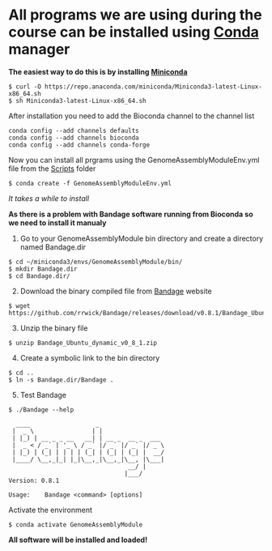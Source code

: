 # All programs we are using during the course can be installed using [Conda](https://docs.conda.io/en/latest/) manager

**The easiest way to do this is by installing [Miniconda](https://docs.conda.io/en/latest/miniconda.html)**

```console
$ curl -O https://repo.anaconda.com/miniconda/Miniconda3-latest-Linux-x86_64.sh
$ sh Miniconda3-latest-Linux-x86_64.sh
```

After installation you need to add the Bioconda channel to the channel list

```console
conda config --add channels defaults
conda config --add channels bioconda
conda config --add channels conda-forge
```

Now you can install all prgrams using the GenomeAssemblyModuleEnv.yml file from the [Scripts](https://github.com/avera1988/Genome_Assembly_lecture/tree/master/Scripts) folder

```console
$ conda create -f GenomeAssemblyModuleEnv.yml
```
*It takes a while to install*

**As there is a problem with Bandage software running from Bioconda so we need to install it manualy**

1. Go to your GenomeAssemblyModule bin directory and create a directory named Bandage.dir 

```console
$ cd ~/miniconda3/envs/GenomeAssemblyModule/bin/
$ mkdir Bandage.dir
$ cd Bandage.dir/
```

2. Download the binary compiled file from [Bandage](http://rrwick.github.io/Bandage/) website

```console
$ wget https://github.com/rrwick/Bandage/releases/download/v0.8.1/Bandage_Ubuntu_dynamic_v0_8_1.zip
```
3. Unzip the binary file

```console
$ unzip Bandage_Ubuntu_dynamic_v0_8_1.zip
```
4. Create a symbolic link to the bin directory

```console
$ cd ..
$ ln -s Bandage.dir/Bandage .
```
5. Test Bandage
```console
$ ./Bandage --help

  ____                  _                  
 |  _ \                | |                 
 | |_) | __ _ _ __   __| | __ _  __ _  ___ 
 |  _ < / _` | '_ \ / _` |/ _` |/ _` |/ _ \
 | |_) | (_| | | | | (_| | (_| | (_| |  __/
 |____/ \__,_|_| |_|\__,_|\__,_|\__, |\___|
                                 __/ |     
                                |___/      
Version: 0.8.1

Usage:    Bandage <command> [options]
```


Activate the environment

```console
$ conda activate GenomeAssemblyModule
```

**All software will be installed and loaded!**

